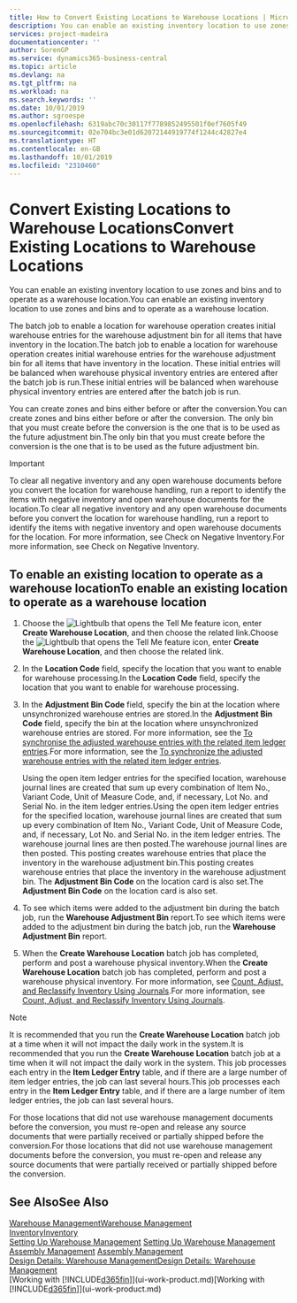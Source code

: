 ```yaml
---
title: How to Convert Existing Locations to Warehouse Locations | Microsoft Docs
description: You can enable an existing inventory location to use zones and bins and to operate as a warehouse location.
services: project-madeira
documentationcenter: ''
author: SorenGP
ms.service: dynamics365-business-central
ms.topic: article
ms.devlang: na
ms.tgt_pltfrm: na
ms.workload: na
ms.search.keywords: ''
ms.date: 10/01/2019
ms.author: sgroespe
ms.openlocfilehash: 6319abc70c30117f7789852495501f0ef7605f49
ms.sourcegitcommit: 02e704bc3e01d62072144919774f1244c42827e4
ms.translationtype: HT
ms.contentlocale: en-GB
ms.lasthandoff: 10/01/2019
ms.locfileid: "2310460"
---
```

# <a name="convert-existing-locations-to-warehouse-locations"></a><span data-ttu-id="9b278-103">Convert Existing Locations to Warehouse Locations</span><span class="sxs-lookup"><span data-stu-id="9b278-103">Convert Existing Locations to Warehouse Locations</span></span>
<span data-ttu-id="9b278-104">You can enable an existing inventory location to use zones and bins and to operate as a warehouse location.</span><span class="sxs-lookup"><span data-stu-id="9b278-104">You can enable an existing inventory location to use zones and bins and to operate as a warehouse location.</span></span>  

<span data-ttu-id="9b278-105">The batch job to enable a location for warehouse operation creates initial warehouse entries for the warehouse adjustment bin for all items that have inventory in the location.</span><span class="sxs-lookup"><span data-stu-id="9b278-105">The batch job to enable a location for warehouse operation creates initial warehouse entries for the warehouse adjustment bin for all items that have inventory in the location.</span></span> <span data-ttu-id="9b278-106">These initial entries will be balanced when warehouse physical inventory entries are entered after the batch job is run.</span><span class="sxs-lookup"><span data-stu-id="9b278-106">These initial entries will be balanced when warehouse physical inventory entries are entered after the batch job is run.</span></span>  

<span data-ttu-id="9b278-107">You can create zones and bins either before or after the conversion.</span><span class="sxs-lookup"><span data-stu-id="9b278-107">You can create zones and bins either before or after the conversion.</span></span> <span data-ttu-id="9b278-108">The only bin that you must create before the conversion is the one that is to be used as the future adjustment bin.</span><span class="sxs-lookup"><span data-stu-id="9b278-108">The only bin that you must create before the conversion is the one that is to be used as the future adjustment bin.</span></span>  

> [!IMPORTANT]  
>  <span data-ttu-id="9b278-109">To clear all negative inventory and any open warehouse documents before you convert the location for warehouse handling, run a report to identify the items with negative inventory and open warehouse documents for the location.</span><span class="sxs-lookup"><span data-stu-id="9b278-109">To clear all negative inventory and any open warehouse documents before you convert the location for warehouse handling, run a report to identify the items with negative inventory and open warehouse documents for the location.</span></span> <span data-ttu-id="9b278-110">For more information, see Check on Negative Inventory.</span><span class="sxs-lookup"><span data-stu-id="9b278-110">For more information, see Check on Negative Inventory.</span></span>  

## <a name="to-enable-an-existing-location-to-operate-as-a-warehouse-location"></a><span data-ttu-id="9b278-111">To enable an existing location to operate as a warehouse location</span><span class="sxs-lookup"><span data-stu-id="9b278-111">To enable an existing location to operate as a warehouse location</span></span>  
1.  <span data-ttu-id="9b278-112">Choose the ![Lightbulb that opens the Tell Me feature](media/ui-search/search_small.png "Tell me what you want to do") icon, enter **Create Warehouse Location**, and then choose the related link.</span><span class="sxs-lookup"><span data-stu-id="9b278-112">Choose the ![Lightbulb that opens the Tell Me feature](media/ui-search/search_small.png "Tell me what you want to do") icon, enter **Create Warehouse Location**, and then choose the related link.</span></span>  
2.  <span data-ttu-id="9b278-113">In the **Location Code** field, specify the location that you want to enable for warehouse processing.</span><span class="sxs-lookup"><span data-stu-id="9b278-113">In the **Location Code** field, specify the location that you want to enable for warehouse processing.</span></span>  
3.  <span data-ttu-id="9b278-114">In the **Adjustment Bin Code** field, specify the bin at the location where unsynchronized warehouse entries are stored.</span><span class="sxs-lookup"><span data-stu-id="9b278-114">In the **Adjustment Bin Code** field, specify the bin at the location where unsynchronized warehouse entries are stored.</span></span> <span data-ttu-id="9b278-115">For more information, see the [To synchronise the adjusted warehouse entries with the related item ledger entries](inventory-how-count-adjust-reclassify.md#to-synchronize-the-adjusted-warehouse-entries-with-the-related-item-ledger-entries).</span><span class="sxs-lookup"><span data-stu-id="9b278-115">For more information, see the [To synchronize the adjusted warehouse entries with the related item ledger entries](inventory-how-count-adjust-reclassify.md#to-synchronize-the-adjusted-warehouse-entries-with-the-related-item-ledger-entries).</span></span>  

    <span data-ttu-id="9b278-116">Using the open item ledger entries for the specified location, warehouse journal lines are created that sum up every combination of Item No., Variant Code, Unit of Measure Code, and, if necessary, Lot No. and Serial No. in the item ledger entries.</span><span class="sxs-lookup"><span data-stu-id="9b278-116">Using the open item ledger entries for the specified location, warehouse journal lines are created that sum up every combination of Item No., Variant Code, Unit of Measure Code, and, if necessary, Lot No. and Serial No. in the item ledger entries.</span></span> <span data-ttu-id="9b278-117">The warehouse journal lines are then posted.</span><span class="sxs-lookup"><span data-stu-id="9b278-117">The warehouse journal lines are then posted.</span></span> <span data-ttu-id="9b278-118">This posting creates warehouse entries that place the inventory in the warehouse adjustment bin.</span><span class="sxs-lookup"><span data-stu-id="9b278-118">This posting creates warehouse entries that place the inventory in the warehouse adjustment bin.</span></span> <span data-ttu-id="9b278-119">The **Adjustment Bin Code** on the location card is also set.</span><span class="sxs-lookup"><span data-stu-id="9b278-119">The **Adjustment Bin Code** on the location card is also set.</span></span>  

4.  <span data-ttu-id="9b278-120">To see which items were added to the adjustment bin during the batch job, run the **Warehouse Adjustment Bin** report.</span><span class="sxs-lookup"><span data-stu-id="9b278-120">To see which items were added to the adjustment bin during the batch job, run the **Warehouse Adjustment Bin** report.</span></span>  
5.  <span data-ttu-id="9b278-121">When the **Create Warehouse Location** batch job has completed, perform and post a warehouse physical inventory.</span><span class="sxs-lookup"><span data-stu-id="9b278-121">When the **Create Warehouse Location** batch job has completed, perform and post a warehouse physical inventory.</span></span> <span data-ttu-id="9b278-122">For more information, see [Count, Adjust, and Reclassify Inventory Using Journals](inventory-how-count-adjust-reclassify.md).</span><span class="sxs-lookup"><span data-stu-id="9b278-122">For more information, see [Count, Adjust, and Reclassify Inventory Using Journals](inventory-how-count-adjust-reclassify.md).</span></span>  

> [!NOTE]  
>  <span data-ttu-id="9b278-123">It is recommended that you run the **Create Warehouse Location** batch job at a time when it will not impact the daily work in the system.</span><span class="sxs-lookup"><span data-stu-id="9b278-123">It is recommended that you run the **Create Warehouse Location** batch job at a time when it will not impact the daily work in the system.</span></span> <span data-ttu-id="9b278-124">This job processes each entry in the **Item Ledger Entry** table, and if there are a large number of item ledger entries, the job can last several hours.</span><span class="sxs-lookup"><span data-stu-id="9b278-124">This job processes each entry in the **Item Ledger Entry** table, and if there are a large number of item ledger entries, the job can last several hours.</span></span>  

 <span data-ttu-id="9b278-125">For those locations that did not use warehouse management documents before the conversion, you must re-open and release any source documents that were partially received or partially shipped before the conversion.</span><span class="sxs-lookup"><span data-stu-id="9b278-125">For those locations that did not use warehouse management documents before the conversion, you must re-open and release any source documents that were partially received or partially shipped before the conversion.</span></span>  

## <a name="see-also"></a><span data-ttu-id="9b278-126">See Also</span><span class="sxs-lookup"><span data-stu-id="9b278-126">See Also</span></span>  
[<span data-ttu-id="9b278-127">Warehouse Management</span><span class="sxs-lookup"><span data-stu-id="9b278-127">Warehouse Management</span></span>](warehouse-manage-warehouse.md)  
[<span data-ttu-id="9b278-128">Inventory</span><span class="sxs-lookup"><span data-stu-id="9b278-128">Inventory</span></span>](inventory-manage-inventory.md)  
<span data-ttu-id="9b278-129">[Setting Up Warehouse Management](warehouse-setup-warehouse.md)   </span><span class="sxs-lookup"><span data-stu-id="9b278-129">[Setting Up Warehouse Management](warehouse-setup-warehouse.md)   </span></span>  
<span data-ttu-id="9b278-130">[Assembly Management](assembly-assemble-items.md)  </span><span class="sxs-lookup"><span data-stu-id="9b278-130">[Assembly Management](assembly-assemble-items.md)  </span></span>  
[<span data-ttu-id="9b278-131">Design Details: Warehouse Management</span><span class="sxs-lookup"><span data-stu-id="9b278-131">Design Details: Warehouse Management</span></span>](design-details-warehouse-management.md)  
<span data-ttu-id="9b278-132">[Working with [!INCLUDE[d365fin](includes/d365fin_md.md)]](ui-work-product.md)</span><span class="sxs-lookup"><span data-stu-id="9b278-132">[Working with [!INCLUDE[d365fin](includes/d365fin_md.md)]](ui-work-product.md)</span></span>
